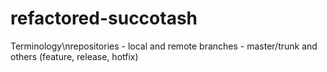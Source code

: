 # refactored-succotash
Terminology\nrepositories - local and remote 
branches - master/trunk and others (feature, release, hotfix)
